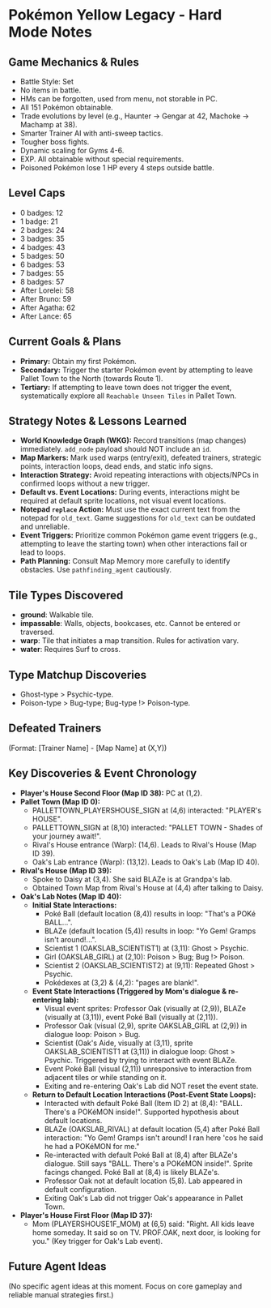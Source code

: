 # Pokémon Yellow Legacy - Hard Mode Notes

## Game Mechanics & Rules
- Battle Style: Set
- No items in battle.
- HMs can be forgotten, used from menu, not storable in PC.
- All 151 Pokémon obtainable.
- Trade evolutions by level (e.g., Haunter -> Gengar at 42, Machoke -> Machamp at 38).
- Smarter Trainer AI with anti-sweep tactics.
- Tougher boss fights.
- Dynamic scaling for Gyms 4-6.
- EXP. All obtainable without special requirements.
- Poisoned Pokémon lose 1 HP every 4 steps outside battle.

## Level Caps
- 0 badges: 12
- 1 badge: 21
- 2 badges: 24
- 3 badges: 35
- 4 badges: 43
- 5 badges: 50
- 6 badges: 53
- 7 badges: 55
- 8 badges: 57
- After Lorelei: 58
- After Bruno: 59
- After Agatha: 62
- After Lance: 65

## Current Goals & Plans
- **Primary:** Obtain my first Pokémon.
- **Secondary:** Trigger the starter Pokémon event by attempting to leave Pallet Town to the North (towards Route 1).
- **Tertiary:** If attempting to leave town does not trigger the event, systematically explore all `Reachable Unseen Tiles` in Pallet Town.

## Strategy Notes & Lessons Learned
- **World Knowledge Graph (WKG):** Record transitions (map changes) immediately. `add_node` payload should NOT include an `id`.
- **Map Markers:** Mark used warps (entry/exit), defeated trainers, strategic points, interaction loops, dead ends, and static info signs.
- **Interaction Strategy:** Avoid repeating interactions with objects/NPCs in confirmed loops without a new trigger.
- **Default vs. Event Locations:** During events, interactions might be required at default sprite locations, not visual event locations.
- **Notepad `replace` Action:** Must use the exact current text from the notepad for `old_text`. Game suggestions for `old_text` can be outdated and unreliable.
- **Event Triggers:** Prioritize common Pokémon game event triggers (e.g., attempting to leave the starting town) when other interactions fail or lead to loops.
- **Path Planning:** Consult Map Memory more carefully to identify obstacles. Use `pathfinding_agent` cautiously.

## Tile Types Discovered
- **ground**: Walkable tile.
- **impassable**: Walls, objects, bookcases, etc. Cannot be entered or traversed.
- **warp**: Tile that initiates a map transition. Rules for activation vary.
- **water**: Requires Surf to cross.

## Type Matchup Discoveries
- Ghost-type > Psychic-type.
- Poison-type > Bug-type; Bug-type !> Poison-type.

## Defeated Trainers
(Format: [Trainer Name] - [Map Name] at (X,Y))

## Key Discoveries & Event Chronology
- **Player's House Second Floor (Map ID 38):** PC at (1,2).
- **Pallet Town (Map ID 0):**
    - PALLETTOWN_PLAYERSHOUSE_SIGN at (4,6) interacted: "PLAYER's HOUSE".
    - PALLETTOWN_SIGN at (8,10) interacted: "PALLET TOWN - Shades of your journey await!".
    - Rival's House entrance (Warp): (14,6). Leads to Rival's House (Map ID 39).
    - Oak's Lab entrance (Warp): (13,12). Leads to Oak's Lab (Map ID 40).
- **Rival's House (Map ID 39):**
    - Spoke to Daisy at (3,4). She said BLAZe is at Grandpa's lab.
    - Obtained Town Map from Rival's House at (4,4) after talking to Daisy.
- **Oak's Lab Notes (Map ID 40):**
    - **Initial State Interactions:**
        - Poké Ball (default location (8,4)) results in loop: "That's a POKé BALL...".
        - BLAZe (default location (5,4)) results in loop: "Yo Gem! Gramps isn't around!...".
        - Scientist 1 (OAKSLAB_SCIENTIST1) at (3,11): Ghost > Psychic.
        - Girl (OAKSLAB_GIRL) at (2,10): Poison > Bug; Bug !> Poison.
        - Scientist 2 (OAKSLAB_SCIENTIST2) at (9,11): Repeated Ghost > Psychic.
        - Pokédexes at (3,2) & (4,2): "pages are blank!".
    - **Event State Interactions (Triggered by Mom's dialogue & re-entering lab):**
        - Visual event sprites: Professor Oak (visually at (2,9)), BLAZe (visually at (3,11)), event Poké Ball (visually at (2,11)).
        - Professor Oak (visual (2,9), sprite OAKSLAB_GIRL at (2,9)) in dialogue loop: Poison > Bug.
        - Scientist (Oak's Aide, visually at (3,11), sprite OAKSLAB_SCIENTIST1 at (3,11)) in dialogue loop: Ghost > Psychic. Triggered by trying to interact with event BLAZe.
        - Event Poké Ball (visual (2,11)) unresponsive to interaction from adjacent tiles or while standing on it.
        - Exiting and re-entering Oak's Lab did NOT reset the event state.
    - **Return to Default Location Interactions (Post-Event State Loops):**
        - Interacted with default Poké Ball (Item ID 2) at (8,4): "BALL. There's a POKéMON inside!". Supported hypothesis about default locations.
        - BLAZe (OAKSLAB_RIVAL) at default location (5,4) after Poké Ball interaction: "Yo Gem! Gramps isn't around! I ran here 'cos he said he had a POKéMON for me."
        - Re-interacted with default Poké Ball at (8,4) after BLAZe's dialogue. Still says "BALL. There's a POKéMON inside!". Sprite facings changed. Poké Ball at (8,4) is likely BLAZe's.
        - Professor Oak not at default location (5,8). Lab appeared in default configuration.
        - Exiting Oak's Lab did not trigger Oak's appearance in Pallet Town.
- **Player's House First Floor (Map ID 37):**
    - Mom (PLAYERSHOUSE1F_MOM) at (6,5) said: "Right. All kids leave home someday. It said so on TV. PROF.OAK, next door, is looking for you." (Key trigger for Oak's Lab event).

## Future Agent Ideas
(No specific agent ideas at this moment. Focus on core gameplay and reliable manual strategies first.)